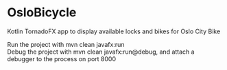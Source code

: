 # OsloBicycle
Kotlin TornadoFX app to display available locks and bikes for Oslo City Bike

Run the project with mvn clean javafx:run  
Debug the project with mvn clean javafx:run@debug, and attach a debugger to the process on port 8000
